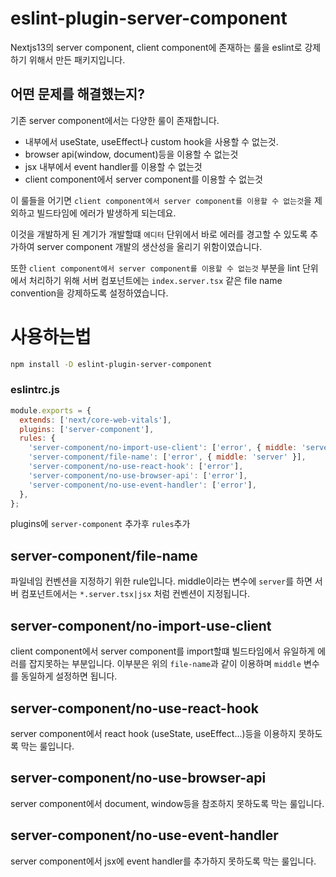 # eslint-plugin-server-component

Nextjs13의 server component, client component에 존재하는 룰을 eslint로 강제하기 위해서 만든 패키지입니다.

## 어떤 문제를 해결했는지?

기존 server component에서는 다양한 룰이 존재합니다.

- 내부에서 useState, useEffect나 custom hook을 사용할 수 없는것.
- browser api(window, document)등을 이용할 수 없는것
- jsx 내부에서 event handler를 이용할 수 없는것
- client component에서 server component를 이용할 수 없는것

이 룰들을 어기면  `client component에서 server component를 이용할 수 없는것`을 제외하고 빌드타임에 에러가 발생하게 되는데요. 

이것을 개발하게 된 계기가 개발할떄 `에디터` 단위에서 바로 에러를 경고할 수 있도록 추가하여 server component 개발의 생산성을 올리기 위함이였습니다.

또한 `client component에서 server component를 이용할 수 없는것` 부분을 lint 단위에서 처리하기 위해 서버 컴포넌트에는 `index.server.tsx` 같은 file name convention을 강제하도록 설정하였습니다.

# 사용하는법

```bash
npm install -D eslint-plugin-server-component
```

### eslintrc.js
```jsx
module.exports = {
  extends: ['next/core-web-vitals'],
  plugins: ['server-component'],
  rules: {
    'server-component/no-import-use-client': ['error', { middle: 'server' }],
    'server-component/file-name': ['error', { middle: 'server' }],
    'server-component/no-use-react-hook': ['error'],
    'server-component/no-use-browser-api': ['error'],
    'server-component/no-use-event-handler': ['error'],
  },
};
```

plugins에 `server-component` 추가후 `rules`추가


## server-component/file-name

파일네임 컨벤션을 지정하기 위한 rule입니다. middle이라는 변수에 `server`를 하면 서버 컴포넌트에서는 `*.server.tsx|jsx` 처럼 컨벤션이 지정됩니다.


## server-component/no-import-use-client

client component에서 server component를 import할떄 빌드타임에서 유일하게 에러를 잡지못하는 부분입니다. 이부분은 위의 `file-name`과 같이 이용하며 `middle` 변수를 동일하게 설정하면 됩니다.

## server-component/no-use-react-hook

server component에서 react hook (useState, useEffect...)등을 이용하지 못하도록 막는 룰입니다.

## server-component/no-use-browser-api

server component에서 document, window등을 참조하지 못하도록 막는 룰입니다.

## server-component/no-use-event-handler

server component에서 jsx에 event handler를 추가하지 못하도록 막는 룰입니다.

